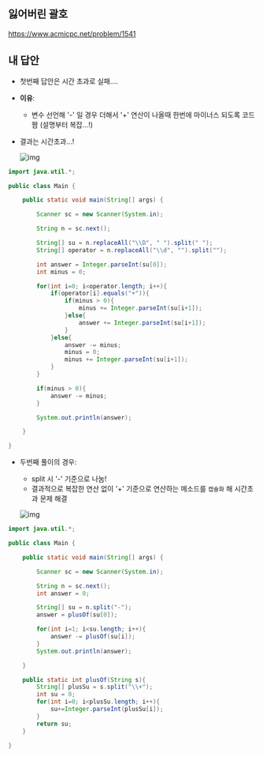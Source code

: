 ## 잃어버린 괄호

https://www.acmicpc.net/problem/1541

## 내 답안

* 첫번째 답안은 시간 초과로 실패....
* **이유**: 
  * 변수 선언해 '-' 일 경우 더해서 '+' 연산이 나올때 한번에 마이너스 되도록 코드 짬 (설명부터 복잡...!)

* 결과는 시간초과...!

  ![img](https://postfiles.pstatic.net/MjAyNTEwMjhfMTg2/MDAxNzYxNjU0OTI2ODIz.E4OXdZX9i2qo0i-PfO2xiWq5x798Psu06pJwROcgXR4g.ui-1pxvFZS5Qyc8RMuD19AIeMPeXpLMfE18-O_Qh1zUg.PNG/image.png?type=w773)

```java
import java.util.*;

public class Main {

    public static void main(String[] args) {

        Scanner sc = new Scanner(System.in);

        String n = sc.next();

        String[] su = n.replaceAll("\\D", " ").split(" ");
        String[] operator = n.replaceAll("\\d", "").split("");

        int answer = Integer.parseInt(su[0]);
        int minus = 0;

        for(int i=0; i<operator.length; i++){
            if(operator[i].equals("+")){
                if(minus > 0){
                    minus += Integer.parseInt(su[i+1]);
                }else{
                    answer += Integer.parseInt(su[i+1]);
                }
            }else{
                answer -= minus;
                minus = 0;
                minus += Integer.parseInt(su[i+1]);
            }
        }

        if(minus > 0){
            answer -= minus;
        }

        System.out.println(answer);

    }

}
```

* 두번째 풀이의 경우: 

  * split 시 '-' 기준으로 나눔!
  * 결과적으로 복잡한 연산 없이 '+' 기준으로 연산하는 메소드를 `캡슐화` 해 시간초과 문제 해결

  ![img](https://postfiles.pstatic.net/MjAyNTEwMjhfMTU3/MDAxNzYxNjU0NTA5NDA3.-SN7Bban2e4Xi3PVh4MnmEohlik6Dw421N7CiMv8Kugg.5IA5HscEvcniDnAbfSON7tfJ7Ye58i7I-zndLEa6J6Mg.PNG/image.png?type=w773)

```java
import java.util.*;

public class Main {

    public static void main(String[] args) {

        Scanner sc = new Scanner(System.in);

        String n = sc.next();
        int answer = 0;

        String[] su = n.split("-");
        answer = plusOf(su[0]);

        for(int i=1; i<su.length; i++){
            answer -= plusOf(su[i]);
        }
        System.out.println(answer);

    }

    public static int plusOf(String s){
        String[] plusSu = s.split("\\+");
        int su = 0;
        for(int i=0; i<plusSu.length; i++){
            su+=Integer.parseInt(plusSu[i]);
        }
        return su;
    }

}
```



